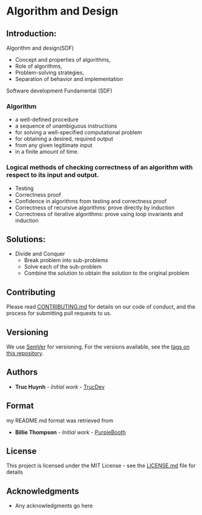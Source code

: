 # Algorithm and Design

## Introduction:
Algorithm and design(SDF)
- Concept and properties of algorithms,
- Role of algorithms,
- Problem-solving strategies,
- Separation of behavior and implementation

Software development Fundamental (SDF)

### Algorithm
- a well-defined procedure
- a sequence of unambiguous instructions 
- for solving a well-specified computational problem
- for obtaining a desired, required output 
- from any given legitimate input 
- in a finite amount of time.

### Logical methods of checking correctness of an algorithm with respect to its input and output.
- Testing
- Correctness proof
- Confidence in algorithms from testing and correctness proof
- Correctness of recursive algorithms: prove directly by induction
- Correctness of iterative algorithms:   prove using loop invariants and induction

## Solutions:
- Divide and Conquer
  - Break problem into sub-problems
  - Solve each of the sub-problem
  - Combine the solution to obtain the solution to the original problem

## 

## Contributing
Please read [CONTRIBUTING.md](CONTRIBUTING.md) for details on our code of conduct, and the process for submitting pull requests to us.

## Versioning

We use [SemVer](http://semver.org/) for versioning. For the versions available, see the [tags on this repository](). 

## Authors
* **Truc Huynh** - *Initial work* - [TrucDev](https://github.com/jackyhuynh)

## Format
my README.md format was retrieved from
* **Billie Thompson** - *Initial work* - [PurpleBooth](https://github.com/PurpleBooth)

## License

This project is licensed under the MIT License - see the [LICENSE.md](LICENSE.md) file for details

## Acknowledgments
* Any acknowledgments go here
